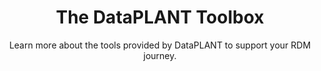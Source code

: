 ---
title: The DataPLANT Toolbox
tagline: Tools for your RDM journey.
subtitle: Learn more about the tools provided by DataPLANT to support your RDM journey.
styling:
  titleColor: darkblue
  bgColor: olive-400
  headerColor: olive-900
  textColor: darkblue
  emphasisColor: darkblue
  textPosition: text-only
image: /src/assets/images/lorempicsum.jpg
content: 
  - toolbox/arcitect
  - toolbox/swate
  - toolbox/dataplan
  - toolbox/arcmanager
---